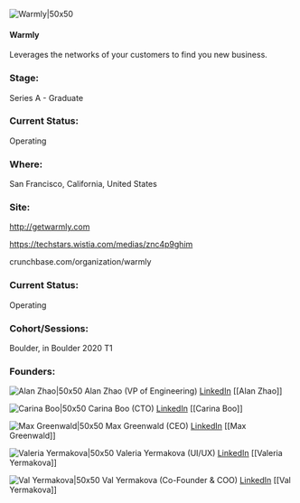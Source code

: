 

![Warmly|50x50](https://apimg.techstars.com/connect/images/image_files/5e83b869a36c11284d00008b/original/Screen_Shot_2020-03-31_at_3.38.37_PM.png)

#### Warmly
Leverages the networks of your customers to find you new business.

### Stage: 
Series A - Graduate 

### Current Status: 
Operating

### Where:
San Francisco, California, United States

### Site:
http://getwarmly.com

https://techstars.wistia.com/medias/znc4p9ghim

crunchbase.com/organization/warmly

### Current Status: 
Operating

### Cohort/Sessions: 
Boulder, in Boulder 2020 T1

### Founders: 

![Alan Zhao|50x50](https://apimg.techstars.com/connect/images/image_files/5e3b251334a60d7993000251/original/profilepicture.png) Alan Zhao (VP of Engineering) [LinkedIn](https://linkedin.com/in/alan-j-zhao) [[Alan Zhao]]

![Carina Boo|50x50](http://s3.amazonaws.com/ts-accel-connect-uploads/images/image_files/5e94b80334a60d416d000146/original/carina.jpeg) Carina Boo (CTO) [LinkedIn](https://linkedin.com/in/carinaboo) [[Carina Boo]]

![Max Greenwald|50x50](https://apimg.techstars.com/connect/images/image_files/5e94b813a36c115d3b00004a/original/Max_Greenwald_Warmly.jpg) Max Greenwald (CEO) [LinkedIn](https://linkedin.com/in/max-greenwald) [[Max Greenwald]]

![Valeria Yermakova|50x50]() Valeria Yermakova (UI/UX) [LinkedIn](https://linkedin.com/in/valeria-yermakova-7171745a) [[Valeria Yermakova]]

![Val Yermakova|50x50](https://apimg.techstars.com/connect/images/image_files/5e08dd42a36c112046000074/original/151BF46E-B999-4082-B149-7F4CF96F8FD0.jpeg) Val Yermakova (Co-Founder & COO) [LinkedIn](https://linkedin.com/in/val-yermakova) [[Val Yermakova]]


